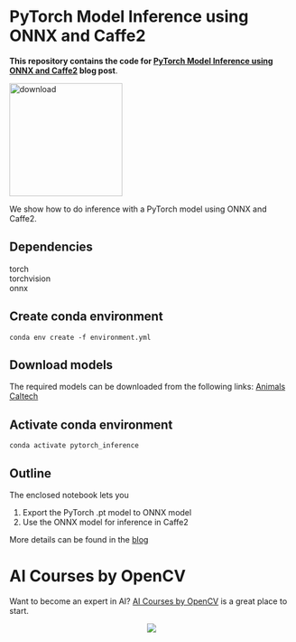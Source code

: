 # PyTorch Model Inference using ONNX and Caffe2

**This repository contains the code for [PyTorch Model Inference using ONNX and Caffe2](https://learnopencv.com/pytorch-model-inference-using-onnx-and-caffe2/) blog post**.

[<img src="https://learnopencv.com/wp-content/uploads/2022/07/download-button-e1657285155454.png" alt="download" width="200">](https://www.dropbox.com/sh/yya8s4hb1q50gub/AAAqDpSRX8cEi69ZxLzqCWw5a?dl=1)

We show how to do inference with a PyTorch model using ONNX and Caffe2.

## Dependencies

torch  
torchvision  
onnx

## Create conda environment

```conda env create -f environment.yml```

## Download models
The required models can be downloaded from the following links:
[Animals Caltech](https://drive.google.com/open?id=14XvkumHXxGWed_osX_XpBRLOVA6v9WHl)

## Activate conda environment

```conda activate pytorch_inference```

## Outline
The enclosed notebook lets you
1. Export the PyTorch .pt model to ONNX model
2. Use the ONNX model for inference in Caffe2

More details can be found in the [blog](https://www.learnopencv.com/pytorch-model-inference-using-onnx-and-caffe2/)


# AI Courses by OpenCV

Want to become an expert in AI? [AI Courses by OpenCV](https://opencv.org/courses/) is a great place to start. 

<a href="https://opencv.org/courses/">
<p align="center"> 
<img src="https://learnopencv.com/wp-content/uploads/2023/01/AI-Courses-By-OpenCV-Github.png">
</p>
</a>
